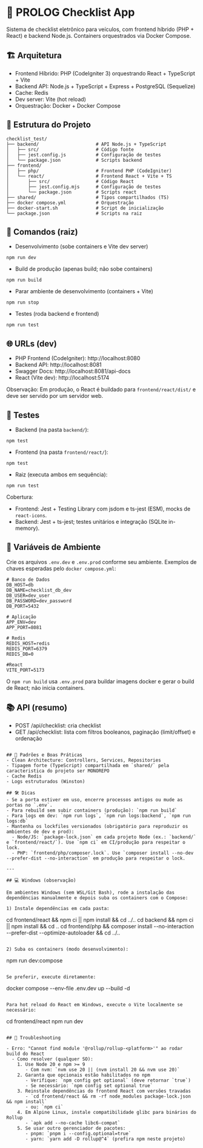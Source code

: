 # 🚗 PROLOG Checklist App

Sistema de checklist eletrônico para veículos, com frontend híbrido (PHP + React) e backend Node.js. Containers orquestrados via Docker Compose.

## 🏗️ Arquitetura
- Frontend Híbrido: PHP (CodeIgniter 3) orquestrando React + TypeScript + Vite
- Backend API: Node.js + TypeScript + Express + PostgreSQL (Sequelize)
- Cache: Redis
- Dev server: Vite (hot reload)
- Orquestração: Docker + Docker Compose

## 📁 Estrutura do Projeto
```
checklist_test/
├── backend/                     # API Node.js + TypeScript
│   ├── src/                     # Código fonte
│   ├── jest.config.js           # Configuração de testes
│   └── package.json             # Scripts backend
├── frontend/
│   ├── php/                     # Frontend PHP (CodeIgniter)
│   └── react/                   # Frontend React + Vite + TS
│       ├── src/                 # Código React
│       ├── jest.config.mjs      # Configuração de testes
│       └── package.json         # Scripts react
├── shared/                      # Tipos compartilhados (TS)
├── docker compose.yml           # Orquestração
├── docker-start.sh              # Script de inicialização
└── package.json                 # Scripts na raiz
```

## 🚀 Comandos (raiz)

- Desenvolvimento (sobe containers e Vite dev server)
```
npm run dev
```

- Build de produção (apenas build; não sobe containers)
```
npm run build
```

- Parar ambiente de desenvolvimento (containers + Vite)
```
npm run stop
```

- Testes (roda backend e frontend)
```
npm run test
```

## 🌐 URLs (dev)
- PHP Frontend (CodeIgniter): http://localhost:8080
- Backend API: http://localhost:8081
- Swagger Docs: http://localhost:8081/api-docs
- React (Vite dev): http://localhost:5174

Observação: Em produção, o React é buildado para `frontend/react/dist/` e deve ser servido por um servidor web.

## 🧪 Testes

- Backend (na pasta `backend/`):
```
npm test
```
- Frontend (na pasta `frontend/react/`):
```
npm test
```
- Raiz (executa ambos em sequência):
```
npm run test
```

Cobertura:
- Frontend: Jest + Testing Library com jsdom e ts-jest (ESM), mocks de `react-icons`.
- Backend: Jest + ts-jest; testes unitários e integração (SQLite in-memory).

## 🔧 Variáveis de Ambiente

Crie os arquivos `.env.dev` e `.env.prod` conforme seu ambiente. Exemplos de chaves esperadas pelo `docker compose.yml`:
```
# Banco de Dados
DB_HOST=db
DB_NAME=checklist_db_dev
DB_USER=dev_user
DB_PASSWORD=dev_password
DB_PORT=5432

# Aplicação
APP_ENV=dev
APP_PORT=8081

# Redis
REDIS_HOST=redis
REDIS_PORT=6379
REDIS_DB=0

#React
VITE_PORT=5173
```

O `npm run build` usa `.env.prod` para buildar imagens docker e gerar o build de React; não inicia containers.

## 📚 API (resumo)
- POST /api/checklist: cria checklist
- GET /api/checklist: lista com filtros booleanos, paginação (limit/offset) e ordenação
```

## 🧱 Padrões e Boas Práticas
- Clean Architecture: Controllers, Services, Repositories
- Tipagem forte (TypeScript) compartilhada em `shared/` pela caracteristica do projeto ser MONOREPO
- Cache Redis
- Logs estruturados (Winston)

## 🛠️ Dicas
- Se a porta estiver em uso, encerre processos antigos ou mude as portas no `.env`.
- Para rebuild sem subir containers (produção): `npm run build`
- Para logs em dev: `npm run logs`, `npm run logs:backend`, `npm run logs:db`
- Mantenha os lockfiles versionados (obrigatório para reproduzir os ambientes de dev e prod):
  - Node/JS: `package-lock.json` em cada projeto Node (ex.: `backend/` e `frontend/react/`). Use `npm ci` em CI/produção para respeitar o lock.
  - PHP: `frontend/php/composer.lock`. Use `composer install --no-dev --prefer-dist --no-interaction` em produção para respeitar o lock.

---

## 💻 Windows (observação)

Em ambientes Windows (sem WSL/Git Bash), rode a instalação das dependências manualmente e depois suba os containers com o Compose:

1) Instale dependências em cada pasta:

```
cd frontend/react && npm ci || npm install && cd ../..
cd backend && npm ci || npm install && cd ..
cd frontend/php && composer install --no-interaction --prefer-dist --optimize-autoloader && cd ../..
```

2) Suba os containers (modo desenvolvimento):

```
npm run dev:compose
```

Se preferir, execute diretamente:

```
docker compose --env-file .env.dev up --build -d
```

Para hot reload do React em Windows, execute o Vite localmente se necessário:

```
cd frontend/react
npm run dev
```

## 🧩 Troubleshooting

- Erro: "Cannot find module '@rollup/rollup-<platform>'" ao rodar build do React
  - Como resolver (qualquer SO):
    1. Use Node 20 e npm >= 9
       - Com nvm: `nvm use 20 || (nvm install 20 && nvm use 20)`
    2. Garanta que opcionais estão habilitados no npm
       - Verifique: `npm config get optional` (deve retornar `true`)
       - Se necessário: `npm config set optional true`
    3. Reinstale dependências do frontend React com versões travadas
       - `cd frontend/react && rm -rf node_modules package-lock.json && npm install`
       - ou: `npm ci`
    4. Em Alpine Linux, instale compatibilidade glibc para binários do Rollup
       - `apk add --no-cache libc6-compat`
    5. Se usar outro gerenciador de pacotes:
       - pnpm: `pnpm i --config.optional=true`
       - yarn: `yarn add -D rollup@^4` (prefira npm neste projeto)